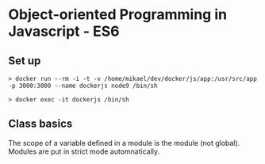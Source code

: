 # Object-oriented Programming in Javascript - ES6

## Set up

```> docker run --rm -i -t -v /home/mikael/dev/docker/js/app:/usr/src/app  -p 3000:3000 --name dockerjs node9 /bin/sh```

```> docker exec -it dockerjs /bin/sh```

## Class basics

The scope of a variable defined in a module is the module (not global). Modules are put in strict mode automnatically.